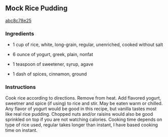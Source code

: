 ## Mock Rice Pudding

[abc8c78e25](http://www.food.com/recipe/mock-rice-pudding-139479)

### Ingredients

 - 1 cup of rice, white, long-grain, regular, unenriched, cooked without salt

 - 6 ounce of yogurt, greek, plain, nonfat

 - 1 teaspoon of sweetener, syrup, agave

 - 1 dash of spices, cinnamon, ground

### Instructions

Cook rice according to directions. Remove from heat. Add flavored yogurt, sweetner and spice (if using) to rice and stir. May be eaten warm or chilled. Any flavor of yogurt would be good in this recipe, but vanilla tastes most like real rice pudding. Chopped nuts and/or raisins would also be good sprinkled on top if you are not watching calories. Cooking time depends on type of rice used, regular takes longer than instant, I have based cooking time on instant.